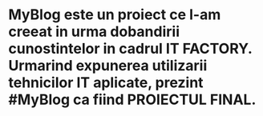 # MyBlog este un proiect ce l-am creeat in urma dobandirii cunostintelor in cadrul IT FACTORY. Urmarind expunerea utilizarii tehnicilor IT aplicate, prezint #MyBlog ca fiind PROIECTUL FINAL. 
